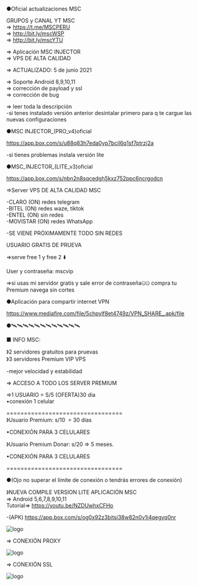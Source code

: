 ●Oficial actualizaciones MSC

GRUPOS y CANAL YT MSC<br>
=> https://t.me/MSCPERU <br>
=> http://bit.ly/mscWSP <br>
=> http://bit.ly/mscYTU


=> Aplicación MSC INJECTOR<br>
=> VPS DE ALTA CALIDAD

=> ACTUALIZADO: 5 de junio 2021 

=> Soporte Android 8,9,10,11<br>
=> corrección de payload y ssl<br>
=> corrección de bug

=> leer toda la descripción <br>
-si tenes instalado versión anterior desintalar primero para q te cargue las nuevas configuraciones

●MSC INJECTOR_(PRO_v4)oficial

https://app.box.com/s/u88q83h7eda0yp7bcil6q1sf7ptrzj2a 

-si tienes problemas instala versión lite

●MSC_INJECTOR_(LITE_v3)oficial 

https://app.box.com/s/nbn2n8sqcedgh5kxz752ppc6ncrgodcn

=>Server VPS DE ALTA CALIDAD MSC

-CLARO (ON) redes telegram<br>
-BITEL (ON) redes waze, tiktok<br>
-ENTEL (ON) sin redes <br>
-MOVISTAR (ON) redes WhatsApp

-SE VIENE PRÓXIMAMENTE TODO SIN REDES

USUARIO GRATIS DE PRUEVA

=>serve free 1 y free 2 ⬇️

User y contraseña: mscvip 

=>si usas mi servidor gratis y sale error de contraseña🤐🤐 compra tu Premium navega sin cortes

●Aplicación para compartir internet VPN 

https://www.mediafire.com/file/5chpylf8et4749z/VPN_SHARE_.apk/file 

●🛰🛰🛰🛰🛰🛰🛰🛰🛰🛰🛰🛰

■ INFO MSC:

》2 servidores gratuitos para pruevas<br>
》3 servidores Premium VIP VPS 

-mejor velocidad y estabilidad

=> ACCESO A TODO LOS SERVER PREMIUM

=>1 USUARIO = S/5 (OFERTA)30 dia<br>
•conexión 1 celular

=================================<br>
》Usuario Premium: s/10  = 30 dias

•CONEXIÓN PARA 3 CELULARES

》Usuario Premium Donar: s/20 => 5 meses.

•CONEXIÓN PARA 3 CELULARES

=================================

●(Ojo no superar el límite de conexión o tendrás errores de conexión)

》NUEVA COMPILE VERSION LITE APLICACIÓN MSC<br>
=> Android 5,6,7,8,9,10,11<br>
Tutorial=> https://youtu.be/NZDUwhxCFHo

-(APK) https://app.box.com/s/og0x92z3bitsi38w82n0v1i4qegvq0nr

![logo](https://raw.githubusercontent.com/Maicolsc/msc_injector/main/Screenshot_20210605-164246_MSC%20VPNlite.jpg)

=> CONEXIÓN PROXY 

![logo](https://raw.githubusercontent.com/Maicolsc/msc_injector/main/Screenshot_20210605-163803_MSC%20VPNlite.jpg)

=> CONEXIÓN SSL

![logo](https://raw.githubusercontent.com/Maicolsc/msc_injector/main/Screenshot_20210605-163544_MSC%20VPNlite.jpg)



